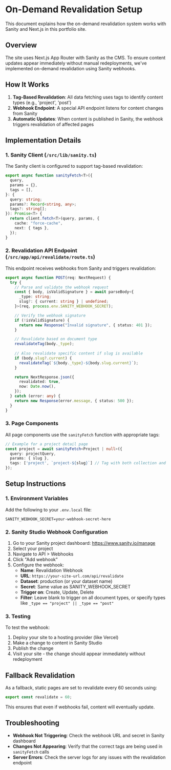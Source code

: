 # On-Demand Revalidation Setup

This document explains how the on-demand revalidation system works with Sanity and Next.js in this portfolio site.

## Overview

The site uses Next.js App Router with Sanity as the CMS. To ensure content updates appear immediately without manual redeployments, we've implemented on-demand revalidation using Sanity webhooks.

## How It Works

1. **Tag-Based Revalidation**: All data fetching uses tags to identify content types (e.g., 'project', 'post')
2. **Webhook Endpoint**: A special API endpoint listens for content changes from Sanity
3. **Automatic Updates**: When content is published in Sanity, the webhook triggers revalidation of affected pages

## Implementation Details

### 1. Sanity Client (`/src/lib/sanity.ts`)

The Sanity client is configured to support tag-based revalidation:

```typescript
export async function sanityFetch<T>({
  query,
  params = {},
  tags = [],
}: {
  query: string;
  params?: Record<string, any>;
  tags?: string[];
}): Promise<T> {
  return client.fetch<T>(query, params, {
    cache: "force-cache",
    next: { tags },
  });
}
```

### 2. Revalidation API Endpoint (`/src/app/api/revalidate/route.ts`)

This endpoint receives webhooks from Sanity and triggers revalidation:

```typescript
export async function POST(req: NextRequest) {
  try {
    // Parse and validate the webhook request
    const { body, isValidSignature } = await parseBody<{
      _type: string;
      slug?: { current: string } | undefined;
    }>(req, process.env.SANITY_WEBHOOK_SECRET);

    // Verify the webhook signature
    if (!isValidSignature) {
      return new Response("Invalid signature", { status: 401 });
    }

    // Revalidate based on document type
    revalidateTag(body._type);
    
    // Also revalidate specific content if slug is available
    if (body.slug?.current) {
      revalidateTag(`${body._type}-${body.slug.current}`);
    }

    return NextResponse.json({
      revalidated: true,
      now: Date.now(),
    });
  } catch (error: any) {
    return new Response(error.message, { status: 500 });
  }
}
```

### 3. Page Components

All page components use the `sanityFetch` function with appropriate tags:

```typescript
// Example for a project detail page
const project = await sanityFetch<Project | null>({
  query: projectQuery,
  params: { slug },
  tags: ['project', `project-${slug}`] // Tag with both collection and specific item
});
```

## Setup Instructions

### 1. Environment Variables

Add the following to your `.env.local` file:

```
SANITY_WEBHOOK_SECRET=your-webhook-secret-here
```

### 2. Sanity Studio Webhook Configuration

1. Go to your Sanity project dashboard: https://www.sanity.io/manage
2. Select your project
3. Navigate to API > Webhooks
4. Click "Add webhook"
5. Configure the webhook:
   - **Name**: Revalidation Webhook
   - **URL**: `https://your-site-url.com/api/revalidate`
   - **Dataset**: production (or your dataset name)
   - **Secret**: Same value as SANITY_WEBHOOK_SECRET
   - **Trigger on**: Create, Update, Delete
   - **Filter**: Leave blank to trigger on all document types, or specify types like `_type == "project" || _type == "post"`

### 3. Testing

To test the webhook:
1. Deploy your site to a hosting provider (like Vercel)
2. Make a change to content in Sanity Studio
3. Publish the change
4. Visit your site - the change should appear immediately without redeployment

## Fallback Revalidation

As a fallback, static pages are set to revalidate every 60 seconds using:

```typescript
export const revalidate = 60;
```

This ensures that even if webhooks fail, content will eventually update.

## Troubleshooting

- **Webhook Not Triggering**: Check the webhook URL and secret in Sanity dashboard
- **Changes Not Appearing**: Verify that the correct tags are being used in `sanityFetch` calls
- **Server Errors**: Check the server logs for any issues with the revalidation endpoint
